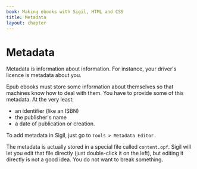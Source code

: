 ```yaml
---
book: Making ebooks with Sigil, HTML and CSS
title: Metadata
layout: chapter
---
```


# Metadata

Metadata is information about information. For instance, your driver's licence is metadata about you.

Epub ebooks must store some information about themselves so that machines know how to deal with them. You have to provide some of this metadata. At the very least:

*   an identifier (like an ISBN)
*   the publisher's name
*   a date of publication or creation.

To add metadata in Sigil, just go to `Tools > Metadata Editor.`

The metadata is actually stored in a special file called `content.opf`. Sigil will let you edit that file directly (just double-click it on the left), but editing it directly is not a good idea. You do not want to break something.
